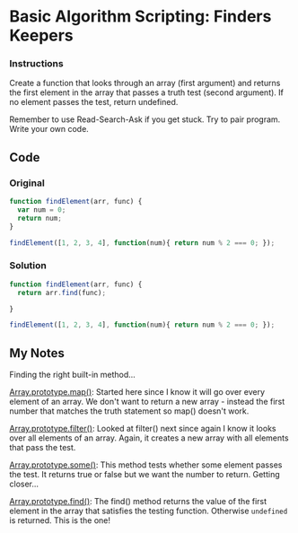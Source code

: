 # Basic Algorithm Scripting: Finders Keepers

### Instructions

Create a function that looks through an array (first argument) and returns the first element in the array that passes a truth test (second argument). If no element passes the test, return undefined.

Remember to use Read-Search-Ask if you get stuck. Try to pair program. Write your own code.

## Code

### Original

```javascript
function findElement(arr, func) {
  var num = 0;
  return num;
}

findElement([1, 2, 3, 4], function(num){ return num % 2 === 0; });
```

### Solution

```javascript
function findElement(arr, func) {
  return arr.find(func);

}

findElement([1, 2, 3, 4], function(num){ return num % 2 === 0; });
```

## My Notes

Finding the right built-in method...

[Array.prototype.map()](https://developer.mozilla.org/en-US/docs/Web/JavaScript/Reference/Global_Objects/Array/map): Started here since I know it will go over every element of an array. We don't want to return a new array - instead the first number that matches the truth statement so map() doesn't work.

[Array.prototype.filter()](https://developer.mozilla.org/en-US/docs/Web/JavaScript/Reference/Global_Objects/Array/filter): Looked at filter() next since again I know it looks over all elements of an array. Again, it creates a new array with all elements that pass the test.

[Array.prototype.some()](https://developer.mozilla.org/en-US/docs/Web/JavaScript/Reference/Global_Objects/Array/some): This method tests whether some element passes the test. It returns true or false but we want the number to return. Getting closer...

[Array.prototype.find()](https://developer.mozilla.org/en-US/docs/Web/JavaScript/Reference/Global_Objects/Array/find): The find() method returns the value of the first element in the array that satisfies the testing function. Otherwise `undefined` is returned. This is the one!
